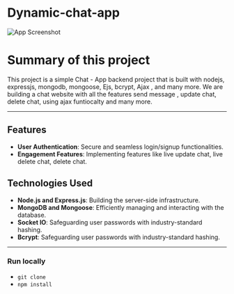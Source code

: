 # Dynamic-chat-app


![App Screenshot](https://res.cloudinary.com/dltbikmc6/image/upload/v1707888681/n1eaft2mkptmv2os98rt.png)

# Summary of this project

This project is a simple Chat - App  backend project that is built with nodejs, expressjs, mongodb, mongoose, Ejs, bcrypt, Ajax , and many more.
We are building a chat website with all the features send message , update chat, delete chat, using ajax funtiocalty and many more.

---
## Features

- **User Authentication**: Secure and seamless login/signup functionalities.
- **Engagement Features**: Implementing features like live update chat, live delete chat, delete chat.


## Technologies Used

- **Node.js and Express.js**: Building the server-side infrastructure.
- **MongoDB and Mongoose**: Efficiently managing and interacting with the database.
- **Socket IO**: Safeguarding user passwords with industry-standard hashing.
- **Bcrypt**: Safeguarding user passwords with industry-standard hashing.

---
### Run locally
- `git clone  `
- `npm install `
